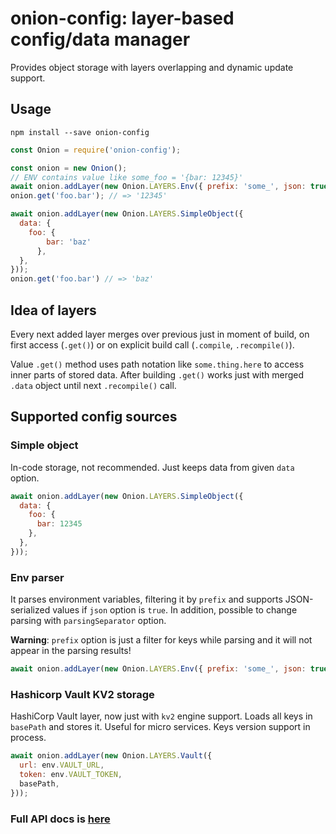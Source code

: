 # onion-config: layer-based config/data manager
Provides object storage with layers overlapping and dynamic update support.

## Usage
`npm install --save onion-config`

```javascript
const Onion = require('onion-config');

const onion = new Onion();
// ENV contains value like some_foo = '{bar: 12345}'
await onion.addLayer(new Onion.LAYERS.Env({ prefix: 'some_', json: true, }));
onion.get('foo.bar'); // => '12345'

await onion.addLayer(new Onion.LAYERS.SimpleObject({
  data: {
    foo: {
        bar: 'baz'
      },
  },
}));
onion.get('foo.bar') // => 'baz'

```

## Idea of layers
Every next added layer merges over previous just in moment of build, on first access (`.get()`) or 
on explicit build call (`.compile`, `.recompile()`).

Value `.get()` method uses path notation like `some.thing.here` to access inner parts of stored data. After building
`.get()` works just with merged `.data` object until next `.recompile()` call.

## Supported config sources
### Simple object
In-code storage, not recommended. Just keeps data from given `data` option.
```javascript
await onion.addLayer(new Onion.LAYERS.SimpleObject({
  data: {
    foo: {
      bar: 12345
    },
  },
}));
```

### Env parser
It parses environment variables, filtering it by `prefix` and supports JSON-serialized values if `json` option is `true`.
In addition, possible to change parsing with `parsingSeparator` option.

**Warning**: `prefix` option is just a filter for keys while parsing and it will not appear in the parsing results!
```javascript
await onion.addLayer(new Onion.LAYERS.Env({ prefix: 'some_', json: true, }));
```

### Hashicorp Vault KV2 storage
HashiCorp Vault layer, now just with `kv2` engine support.
Loads all keys in `basePath` and stores it. Useful for micro services. Keys version support in process.

```javascript
await onion.addLayer(new Onion.LAYERS.Vault({
  url: env.VAULT_URL,
  token: env.VAULT_TOKEN,
  basePath,
}));
```

### Full API docs is [here](https://github.com/Smbc1/onion-config/blob/master/API.md)
